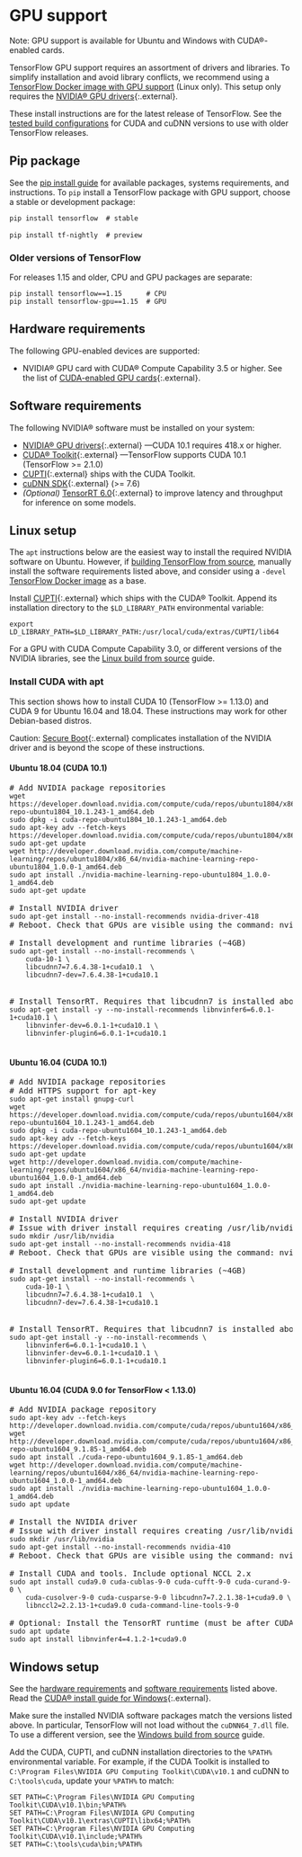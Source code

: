 # GPU support

Note: GPU support is available for Ubuntu and Windows with CUDA®-enabled cards.

TensorFlow GPU support requires an assortment of drivers and libraries. To
simplify installation and avoid library conflicts, we recommend using a
[TensorFlow Docker image with GPU support](./docker.md) (Linux only). This setup
only requires the [NVIDIA® GPU drivers](https://www.nvidia.com/drivers){:.external}.

These install instructions are for the latest release of TensorFlow. See the
[tested build configurations](./source.md#linux) for CUDA and cuDNN versions to use
with older TensorFlow releases.

## Pip package

See the [pip install guide](./pip) for available packages, systems
requirements, and instructions. To `pip` install a TensorFlow package with
GPU support, choose a stable or development package:

<pre class="prettyprint lang-bsh">
<code class="devsite-terminal">pip install tensorflow  # stable</code>

<code class="devsite-terminal">pip install tf-nightly  # preview</code>
</pre>

### Older versions of TensorFlow

For releases 1.15 and older, CPU and GPU packages are separate:

<pre class="prettyprint lang-bsh">
<code class="devsite-terminal">pip install tensorflow==1.15      # CPU</code>
<code class="devsite-terminal">pip install tensorflow-gpu==1.15  # GPU</code>
</pre>

## Hardware requirements

The following GPU-enabled devices are supported:

* NVIDIA® GPU card with CUDA® Compute Capability 3.5 or higher. See the list of
  [CUDA-enabled GPU cards](https://developer.nvidia.com/cuda-gpus){:.external}.


## Software requirements

The following NVIDIA® software must be installed on your system:

* [NVIDIA® GPU drivers](https://www.nvidia.com/drivers){:.external} —CUDA 10.1
  requires 418.x or higher.
* [CUDA® Toolkit](https://developer.nvidia.com/cuda-toolkit-archive){:.external}
  —TensorFlow supports CUDA 10.1 (TensorFlow >= 2.1.0)
* [CUPTI](http://docs.nvidia.com/cuda/cupti/){:.external} ships with the CUDA Toolkit.
* [cuDNN SDK](https://developer.nvidia.com/cudnn){:.external} (>= 7.6)
* *(Optional)* [TensorRT 6.0](https://docs.nvidia.com/deeplearning/sdk/tensorrt-install-guide/index.html){:.external}
  to improve latency and throughput for inference on some models.


## Linux setup

The `apt` instructions below are the easiest way to install the required NVIDIA
software on Ubuntu. However, if [building TensorFlow from source](./source.md),
manually install the software requirements listed above, and consider using a
`-devel` [TensorFlow Docker image](./docker.md) as a base.

Install [CUPTI](http://docs.nvidia.com/cuda/cupti/){:.external} which ships with
the CUDA® Toolkit. Append its installation directory to the `$LD_LIBRARY_PATH`
environmental variable:

<pre class="devsite-click-to-copy">
<code class="devsite-terminal">export LD_LIBRARY_PATH=$LD_LIBRARY_PATH:/usr/local/cuda/extras/CUPTI/lib64</code>
</pre>

For a GPU with CUDA Compute Capability 3.0, or different versions of the
NVIDIA libraries, see the [Linux build from source](./source.md) guide.

### Install CUDA with apt

This section shows how to install CUDA 10 (TensorFlow >= 1.13.0) and CUDA 9
for Ubuntu 16.04 and 18.04. These instructions may work for other Debian-based
distros.

Caution: [Secure Boot](https://wiki.ubuntu.com/UEFI/SecureBoot){:.external}
complicates installation of the NVIDIA driver and is beyond the scope of these instructions.


#### Ubuntu 18.04 (CUDA 10.1)

<pre class="prettyprint lang-bsh">
# Add NVIDIA package repositories
<code class="devsite-terminal">wget https://developer.download.nvidia.com/compute/cuda/repos/ubuntu1804/x86_64/cuda-repo-ubuntu1804_10.1.243-1_amd64.deb</code>
<code class="devsite-terminal">sudo dpkg -i cuda-repo-ubuntu1804_10.1.243-1_amd64.deb</code>
<code class="devsite-terminal">sudo apt-key adv --fetch-keys https://developer.download.nvidia.com/compute/cuda/repos/ubuntu1804/x86_64/7fa2af80.pub</code>
<code class="devsite-terminal">sudo apt-get update</code>
<code class="devsite-terminal">wget http://developer.download.nvidia.com/compute/machine-learning/repos/ubuntu1804/x86_64/nvidia-machine-learning-repo-ubuntu1804_1.0.0-1_amd64.deb</code>
<code class="devsite-terminal">sudo apt install ./nvidia-machine-learning-repo-ubuntu1804_1.0.0-1_amd64.deb</code>
<code class="devsite-terminal">sudo apt-get update</code>

# Install NVIDIA driver
<code class="devsite-terminal">sudo apt-get install --no-install-recommends nvidia-driver-418</code>
# Reboot. Check that GPUs are visible using the command: nvidia-smi

# Install development and runtime libraries (~4GB)
<code class="devsite-terminal">sudo apt-get install --no-install-recommends \
    cuda-10-1 \
    libcudnn7=7.6.4.38-1+cuda10.1  \
    libcudnn7-dev=7.6.4.38-1+cuda10.1
</code>

# Install TensorRT. Requires that libcudnn7 is installed above.
<code class="devsite-terminal">sudo apt-get install -y --no-install-recommends libnvinfer6=6.0.1-1+cuda10.1 \
    libnvinfer-dev=6.0.1-1+cuda10.1 \
    libnvinfer-plugin6=6.0.1-1+cuda10.1
</code>
</pre>


#### Ubuntu 16.04 (CUDA 10.1)

<pre class="prettyprint lang-bsh">
# Add NVIDIA package repositories
# Add HTTPS support for apt-key
<code class="devsite-terminal">sudo apt-get install gnupg-curl</code>
<code class="devsite-terminal">wget https://developer.download.nvidia.com/compute/cuda/repos/ubuntu1604/x86_64/cuda-repo-ubuntu1604_10.1.243-1_amd64.deb</code>
<code class="devsite-terminal">sudo dpkg -i cuda-repo-ubuntu1604_10.1.243-1_amd64.deb</code>
<code class="devsite-terminal">sudo apt-key adv --fetch-keys https://developer.download.nvidia.com/compute/cuda/repos/ubuntu1604/x86_64/7fa2af80.pub</code>
<code class="devsite-terminal">sudo apt-get update</code>
<code class="devsite-terminal">wget http://developer.download.nvidia.com/compute/machine-learning/repos/ubuntu1604/x86_64/nvidia-machine-learning-repo-ubuntu1604_1.0.0-1_amd64.deb</code>
<code class="devsite-terminal">sudo apt install ./nvidia-machine-learning-repo-ubuntu1604_1.0.0-1_amd64.deb</code>
<code class="devsite-terminal">sudo apt-get update</code>

# Install NVIDIA driver
# Issue with driver install requires creating /usr/lib/nvidia
<code class="devsite-terminal">sudo mkdir /usr/lib/nvidia</code>
<code class="devsite-terminal">sudo apt-get install --no-install-recommends nvidia-418</code>
# Reboot. Check that GPUs are visible using the command: nvidia-smi

# Install development and runtime libraries (~4GB)
<code class="devsite-terminal">sudo apt-get install --no-install-recommends \
    cuda-10-1 \
    libcudnn7=7.6.4.38-1+cuda10.1  \
    libcudnn7-dev=7.6.4.38-1+cuda10.1
</code>

# Install TensorRT. Requires that libcudnn7 is installed above.
<code class="devsite-terminal">sudo apt-get install -y --no-install-recommends \
    libnvinfer6=6.0.1-1+cuda10.1 \
    libnvinfer-dev=6.0.1-1+cuda10.1 \
    libnvinfer-plugin6=6.0.1-1+cuda10.1
</code>
</pre>


#### Ubuntu 16.04 (CUDA 9.0 for TensorFlow < 1.13.0)

<pre class="prettyprint lang-bsh">
# Add NVIDIA package repository
<code class="devsite-terminal">sudo apt-key adv --fetch-keys http://developer.download.nvidia.com/compute/cuda/repos/ubuntu1604/x86_64/7fa2af80.pub</code>
<code class="devsite-terminal">wget http://developer.download.nvidia.com/compute/cuda/repos/ubuntu1604/x86_64/cuda-repo-ubuntu1604_9.1.85-1_amd64.deb</code>
<code class="devsite-terminal">sudo apt install ./cuda-repo-ubuntu1604_9.1.85-1_amd64.deb</code>
<code class="devsite-terminal">wget http://developer.download.nvidia.com/compute/machine-learning/repos/ubuntu1604/x86_64/nvidia-machine-learning-repo-ubuntu1604_1.0.0-1_amd64.deb</code>
<code class="devsite-terminal">sudo apt install ./nvidia-machine-learning-repo-ubuntu1604_1.0.0-1_amd64.deb</code>
<code class="devsite-terminal">sudo apt update</code>

# Install the NVIDIA driver
# Issue with driver install requires creating /usr/lib/nvidia
<code class="devsite-terminal">sudo mkdir /usr/lib/nvidia</code>
<code class="devsite-terminal">sudo apt-get install --no-install-recommends nvidia-410</code>
# Reboot. Check that GPUs are visible using the command: nvidia-smi

# Install CUDA and tools. Include optional NCCL 2.x
<code class="devsite-terminal">sudo apt install cuda9.0 cuda-cublas-9-0 cuda-cufft-9-0 cuda-curand-9-0 \
    cuda-cusolver-9-0 cuda-cusparse-9-0 libcudnn7=7.2.1.38-1+cuda9.0 \
    libnccl2=2.2.13-1+cuda9.0 cuda-command-line-tools-9-0</code>

# Optional: Install the TensorRT runtime (must be after CUDA install)
<code class="devsite-terminal">sudo apt update</code>
<code class="devsite-terminal">sudo apt install libnvinfer4=4.1.2-1+cuda9.0</code>
</pre>


## Windows setup

See the [hardware requirements](#hardware_requirements) and
[software requirements](#software_requirements) listed above. Read the
[CUDA® install guide for Windows](https://docs.nvidia.com/cuda/cuda-installation-guide-microsoft-windows/){:.external}.

Make sure the installed NVIDIA software packages match the versions listed above. In
particular, TensorFlow will not load without the `cuDNN64_7.dll` file. To use a
different version, see the [Windows build from source](./source_windows.md) guide.

Add the CUDA, CUPTI, and cuDNN installation directories to the `%PATH%`
environmental variable. For example, if the CUDA Toolkit is installed to
`C:\Program Files\NVIDIA GPU Computing Toolkit\CUDA\v10.1` and cuDNN to
`C:\tools\cuda`, update your `%PATH%` to match:

<pre class="devsite-click-to-copy">
<code class="devsite-terminal tfo-terminal-windows">SET PATH=C:\Program Files\NVIDIA GPU Computing Toolkit\CUDA\v10.1\bin;%PATH%</code>
<code class="devsite-terminal tfo-terminal-windows">SET PATH=C:\Program Files\NVIDIA GPU Computing Toolkit\CUDA\v10.1\extras\CUPTI\libx64;%PATH%</code>
<code class="devsite-terminal tfo-terminal-windows">SET PATH=C:\Program Files\NVIDIA GPU Computing Toolkit\CUDA\v10.1\include;%PATH%</code>
<code class="devsite-terminal tfo-terminal-windows">SET PATH=C:\tools\cuda\bin;%PATH%</code>
</pre>
